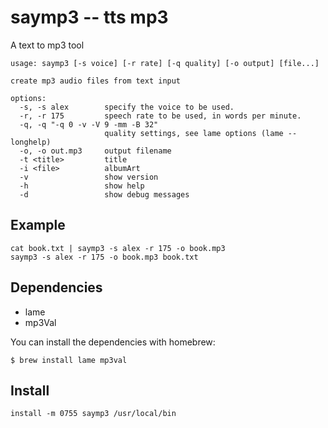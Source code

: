 # saymp3 -- tts mp3

A text to mp3 tool

    usage: saymp3 [-s voice] [-r rate] [-q quality] [-o output] [file...]

    create mp3 audio files from text input

    options:
      -s, -s alex        specify the voice to be used.
      -r, -r 175         speech rate to be used, in words per minute.
      -q, -q "-q 0 -v -V 9 -mm -B 32"
                         quality settings, see lame options (lame --longhelp)
      -o, -o out.mp3     output filename
      -t <title>         title
      -i <file>          albumArt
      -v                 show version
      -h                 show help
      -d                 show debug messages


## Example

    cat book.txt | saymp3 -s alex -r 175 -o book.mp3
    saymp3 -s alex -r 175 -o book.mp3 book.txt

## Dependencies

 - lame
 - mp3Val

You can install the dependencies with homebrew:

    $ brew install lame mp3val


## Install

    install -m 0755 saymp3 /usr/local/bin

